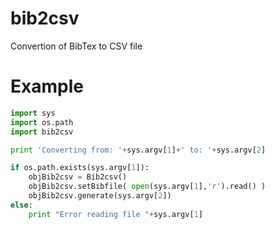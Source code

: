 # bib2csv
Convertion of BibTex to CSV file

# Example

```python
import sys
import os.path 
import bib2csv

print 'Converting from: '+sys.argv[1]+' to: '+sys.argv[2]  

if os.path.exists(sys.argv[1]):
    objBib2csv = Bib2csv()    
    objBib2csv.setBibfile( open(sys.argv[1],'r').read() )
    objBib2csv.generate(sys.argv[2])
else:
    print "Error reading file "+sys.argv[1]
```
